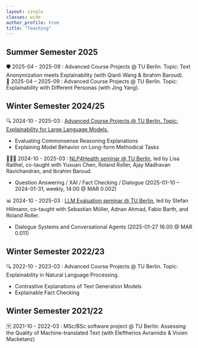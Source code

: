 ```yaml
---
layout: single
classes: wide
author_profile: true
title: "Teaching"
---
```


## Summer Semester 2025
🛡 2025-04 - 2025-09 : Advanced Course Projects @ TU Berlin. Topic: Text Anonymization meets Explainability (with Qianli Wang & Ibrahim Baroud).  
🥸 2025-04 – 2025-09 : Advanced Course Projects @ TU Berlin. Topic: Explainability with Different Personas (with Jing Yang).


## Winter Semester 2024/25
🔍 2024-10 - 2025-03 : [Advanced Course Projects @ TU Berlin. Topic: Explainability for Large Language Models.](./xllm.md)
* Evaluating Commonsense Reasoning Explanations
* Explaining Model Behavior on Long-form Methodical Tasks

👩🏻‍⚕️ 2024-10 - 2025-03 : [NLP4Health seminar @ TU Berlin](https://www.tu.berlin/index.php?id=18761), led by Lisa Raithel, co-taught with Yuxuan Chen, Roland Roller, Ajay Madhavan Ravichandran, and Ibrahim Baroud.
* Question Answering / XAI / Fact Checking / Dialogue (2025-01-10 – 2024-01-31, weekly, 14:00 @ MAR 0.002)

📊 2024-10 - 2025-03 : [LLM Evaluation seminar @ TU Berlin](https://www.tu.berlin/index.php?id=18761), led by Stefan Hillmann, co-taught with Sebastian Möller, Adnan Ahmad, Fabio Barth, and Roland Roller. 
* Dialogue Systems and Conversational Agents (2025-01-27 16:00 @ MAR 0.011)

## Winter Semester 2022/23

🔍 2022-10 - 2023-03 : Advanced Course Projects @ TU Berlin. Topic: Explainability in Natural Language Processing.
* Contrastive Explanations of Text Generation Models
* Explainable Fact Checking  

## Winter Semester 2021/22

🈂️ 2021-10 - 2022-03 : MSc/BSc software project @ TU Berlin: Assessing the Quality of Machine-translated Text (with Eleftherios Avramidis & Vivien Macketanz)  
